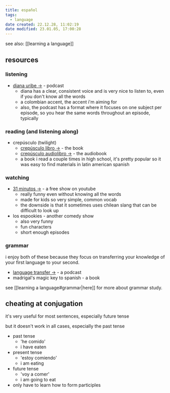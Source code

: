 ```yaml
---
title: español
tags:
  - language
date created: 22.12.28, 11:02:19
date modified: 23.01.05, 17:00:28
---
```


see also: [[learning a language]]

## resources

### listening

- [diana uribe ->](https://open.spotify.com/show/3xIalu2XhZ2EjSbOcTg0U8) - podcast
	- diana has a clear, consistent voice and is very nice to listen to, even if you don't know all the words
	- a colombian accent, the accent i'm aiming for
	- also, the podcast has a format where it focuses on one subject per episode, so you hear the same words throughout an episode, typically

### reading (and listening along)

- crepúsculo (twilight)
	- [crepúsculo libro ->](https://drive.google.com/file/d/0B8_X3Z65v7lhV3hsd2swOURGMGc/view?resourcekey=0-Genf9D4qt-Vog07uIQfwxw) - the book
	- [crepúsculo audiolibro ->](https://www.youtube.com/playlist?list=PLoYgyBEdg-xFZafIVqcEgcahLkUZhkZMf) - the audiobook
	- a book i read a couple times in high school, it's pretty popular so it was easy to find materials in latin american spanish

### watching

- [31 minutos ->](https://www.youtube.com/playlist?list=PLVI9tQggdGtFXgCwpjTM_d2pdH6ABeRFL) - a free show on youtube
	- really funny even without knowing all the words
	- made for kids so very simple, common vocab
	- the downside is that it sometimes uses chilean slang that can be difficult to look up
- los espookies - another comedy show
	- also very funny
	- fun characters
	- short enough episodes

### grammar

i enjoy both of these because they focus on transferring your knowledge of your first language to your second.

- [language transfer ->](https://www.languagetransfer.org/) - a podcast
- madrigal's magic key to spanish - a book

see [[learning a language#grammar|here]] for more about grammar study.

## cheating at conjugation

it's very useful for most sentences, especially future tense

but it doesn't work in all cases, especially the past tense

- past tense
	- 'he comido'
	- i have eaten
- present tense
	- 'estoy comiendo'
	- i am eating
- future tense
	- 'voy a comer'
	- i am going to eat
- only have to learn how to form participles
